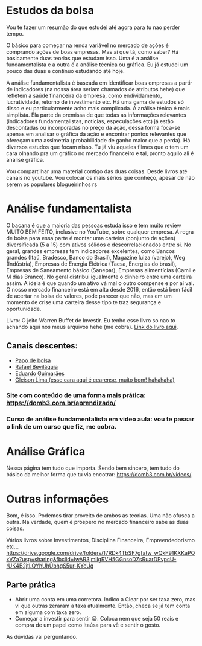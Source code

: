 Estudos da bolsa
===

Vou te fazer um resumão do que estudei até agora para tu nao perder tempo.

O básico para começar na renda variável no mercado de ações é comprando ações de boas empresas. Mas ai que tá, como saber? Há basicamente duas teorias que estudam isso. Uma é a análise fundamentalista e a outra é a análise técnica ou gráfica. Eu já estudei um pouco das duas e continuo estudando até hoje.

A análise fundamentalista é baseada em identificar boas empresas a partir de indicadores (na nossa área seriam chamados de atributos hehe) que refletem a saúde financeira da empresa, como endividamento, lucratividade, retorno de investimento etc. Há uma gama de estudos só disso e eu particularmente acho mais complicada. A análise ténica é mais simplista. Ela parte da premissa de que todas as informações relevantes (indicadores fundamentalistas, noticias, especulações etc) já estão descontadas ou incorporadas no preço da ação, dessa forma foca-se apenas em analisar o gráfica da ação e encontrar pontos relevantes que ofereçam uma assimetria (probabilidade de ganho maior que a perda). Há diversos estudos que focam nisso. Tu já viu aqueles filmes que o tem um cara olhando pra um gráfico no mercado financeiro e tal, pronto aquilo ali é análise gráfica.

Vou compartilhar uma material contigo das duas coisas. Desde livros até canais no youtube. Vou colocar os mais sérios que conheço, apesar de não serem os populares blogueirinhos rs


# Análise fundamentalista

O bacana é que a maioria das pessoas estuda isso e tem muito review MUITO BEM FEITO, inclusive no YouTube, sobre qualquer empresa. A regra de bolsa para essa parte é montar uma carteira (conjunto de ações) diversificada (5 a 15) com ativos sólidos e descorrelacionados entre si. No geral, grandes empresas tem indicadores excelentes, como Bancos grandes (Itaú, Bradesco, Banco do Brasil), Magazine luiza (varejo), Weg (Indústria), Empresas de Energia Elétrica (Taesa, Energias do brasil), Empresas de Saneamento básico (Sanepar), Empresas alimentícias (Camil e M dias Branco). No geral distribui igualmente o dinheiro entre uma carteira assim. A ideia é que quando um ativo vá mal o outro compense e por aí vai. O nosso mercado financeiro está em alta desde 2016, então está bem fácil de acertar na bolsa de valores, pode parecer que não, mas em um momento de crise uma carteira desse tipo te traz segurança e oportunidade.

Livro: O jeito Warren Buffet de Investir. Eu tenho esse livro so nao to achando aqui nos meus arquivos hehe (me cobra). [Link do livro aqui](https://www.amazon.com.br/jeito-Warren-Buffett-investir-investidor/dp/8557173067/ref=sr_1_1?adgrpid=80411090319&dchild=1&gclid=CjwKCAjw2dD7BRASEiwAWCtCb0Y2AvVkGn0J11i6n8QadFl8oBd1F3hpMw8DBlD1KDLuIAiBpXbaHRoCCRQQAvD_BwE&hvadid=425986563082&hvdev=c&hvlocphy=9074269&hvnetw=g&hvqmt=e&hvrand=14273881971763717977&hvtargid=kwd-417970462730&hydadcr=5686_11235279&keywords=o+jeito+warren+buffett+de+investir&qid=1601516624&sr=8-1&tag=hydrbrgk-20).



## Canais descentes: 
- [Papo de bolsa](https://www.youtube.com/channel/UC-4eHsrgDjSmO8EaOUwnSHQ)
- [Rafael Beviláquia](https://www.youtube.com/channel/UC6cOEX6uD4IDklb5Cr3jfqQ)
- [Eduardo Guimarães](https://www.youtube.com/channel/UCcGzaClQPBbZVqZvtWa0dgA)
- [Gleison Lima  (esse cara aqui é cearense, muito bom! hahahaha)](https://www.youtube.com/channel/UCFGT9uSYfUzTNOSejq-OBXg)


### Site com conteúdo de uma forma mais prática: https://domb3.com.br/aprendizado/

### Curso de análise fundamentalista em video aula: vou te passar o link de um curso que fiz, me cobra.


# Análise Gráfica

Nessa página tem tudo que importa. Sendo bem sincero, tem tudo do básico da melhor forma que tu via encotrar: https://domb3.com.br/videos/

# Outras informações

Bom, é isso. Podemos tirar proveito de ambos as teorias. Uma não ofusca a outra. Na verdade, quem é próspero no mercado financeiro sabe as duas coisas.

Vários livros sobre Investimentos, Disciplina Financeira, Empreendedorismo etc...
https://drive.google.com/drive/folders/17RDk4TbSF7gfatw_wQkF91KXKaPQxVZa?usp=sharing&fbclid=IwAR3jmilgRVH5GGnsoDZsRuarDPvpcU-rUK4B2jtLQYhUhUbhgS5ur-KYcUg

## Parte prática

- Abrir uma conta em uma corretora. Indico a Clear por ser taxa zero, mas vi que outras zeraram a taxa atualmente. Então, checa se já tem conta em alguma com taxa zero.
- Começar a investir para sentir :grinning:. Coloca nem que seja 50 reais e compra de um papel como Itaúsa para vê e sentir o gosto.


As dúvidas vai perguntando.

